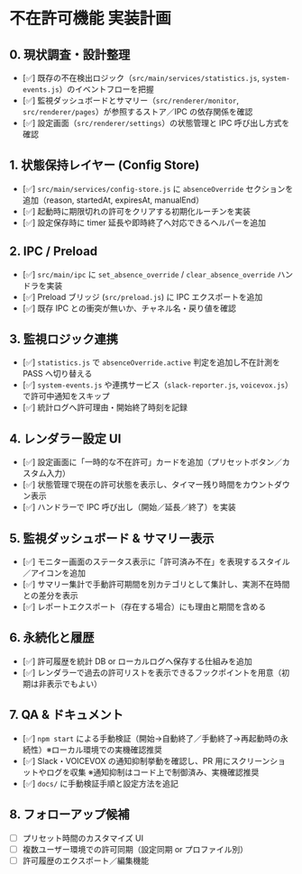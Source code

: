 # 不在許可機能 実装計画

## 0. 現状調査・設計整理
- [✅] 既存の不在検出ロジック（`src/main/services/statistics.js`, `system-events.js`）のイベントフローを把握
- [✅] 監視ダッシュボードとサマリー（`src/renderer/monitor`, `src/renderer/pages`）が参照するストア／IPC の依存関係を確認
- [✅] 設定画面（`src/renderer/settings`）の状態管理と IPC 呼び出し方式を確認

## 1. 状態保持レイヤー (Config Store)
- [✅] `src/main/services/config-store.js` に `absenceOverride` セクションを追加（reason, startedAt, expiresAt, manualEnd）
- [✅] 起動時に期限切れの許可をクリアする初期化ルーチンを実装
- [✅] 設定保存時に timer 延長や即時終了へ対応できるヘルパーを追加

## 2. IPC / Preload
- [✅] `src/main/ipc` に `set_absence_override` / `clear_absence_override` ハンドラを実装
- [✅] Preload ブリッジ (`src/preload.js`) に IPC エクスポートを追加
- [✅] 既存 IPC との衝突が無いか、チャネル名・戻り値を確認

## 3. 監視ロジック連携
- [✅] `statistics.js` で `absenceOverride.active` 判定を追加し不在計測を PASS へ切り替える
- [✅] `system-events.js` や連携サービス（`slack-reporter.js`, `voicevox.js`）で許可中通知をスキップ
- [✅] 統計ログへ許可理由・開始終了時刻を記録

## 4. レンダラー設定 UI
- [✅] 設定画面に「一時的な不在許可」カードを追加（プリセットボタン／カスタム入力）
- [✅] 状態管理で現在の許可状態を表示し、タイマー残り時間をカウントダウン表示
- [✅] ハンドラーで IPC 呼び出し（開始／延長／終了）を実装

## 5. 監視ダッシュボード & サマリー表示
- [✅] モニター画面のステータス表示に「許可済み不在」を表現するスタイル／アイコンを追加
- [✅] サマリー集計で手動許可期間を別カテゴリとして集計し、実測不在時間との差分を表示
- [✅] レポートエクスポート（存在する場合）にも理由と期間を含める

## 6. 永続化と履歴
- [✅] 許可履歴を統計 DB or ローカルログへ保存する仕組みを追加
- [✅] レンダラーで過去の許可リストを表示できるフックポイントを用意（初期は非表示でもよい）

## 7. QA & ドキュメント
- [✅] `npm start` による手動検証（開始→自動終了／手動終了→再起動時の永続性）※ローカル環境での実機確認推奨
- [✅] Slack・VOICEVOX の通知抑制挙動を確認し、PR 用にスクリーンショットやログを収集 ※通知抑制はコード上で制御済み、実機確認推奨
- [✅] `docs/` に手動検証手順と設定方法を追記

## 8. フォローアップ候補
- [ ] プリセット時間のカスタマイズ UI
- [ ] 複数ユーザー環境での許可同期（設定同期 or プロファイル別）
- [ ] 許可履歴のエクスポート／編集機能
